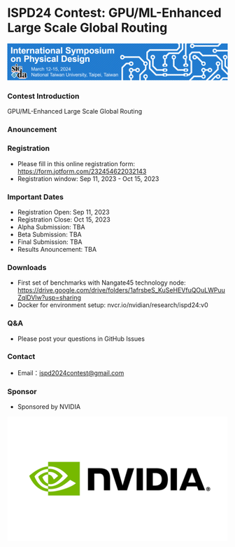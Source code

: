 # ISPD24 Contest: GPU/ML-Enhanced Large Scale Global Routing

<img width="1000" alt="profile" src="etc/ispd_logo.png">

### Contest Introduction

GPU/ML-Enhanced Large Scale Global Routing

### Anouncement

### Registration

- Please fill in this online registration form: https://form.jotform.com/232454622032143
- Registration window: Sep 11, 2023 - Oct 15, 2023

### Important Dates

- Registration Open: Sep 11, 2023
- Registration Close: Oct 15, 2023
- Alpha Submission: TBA
- Beta Submission: TBA
- Final Submission: TBA
- Results Anouncement: TBA

### Downloads

- First set of benchmarks with Nangate45 technology node: https://drive.google.com/drive/folders/1afrsbeS_KuSeHEVfuQOuLWPuuZqlDVlw?usp=sharing
- Docker for environment setup: nvcr.io/nvidian/research/ispd24:v0
  
### Q&A

- Please post your questions in GitHub Issues

### Contact

- Email：ispd2024contest@gmail.com

### Sponsor
 - Sponsored by NVIDIA
<img width="600" alt="profile" src="etc/nvidia_logo.png">
